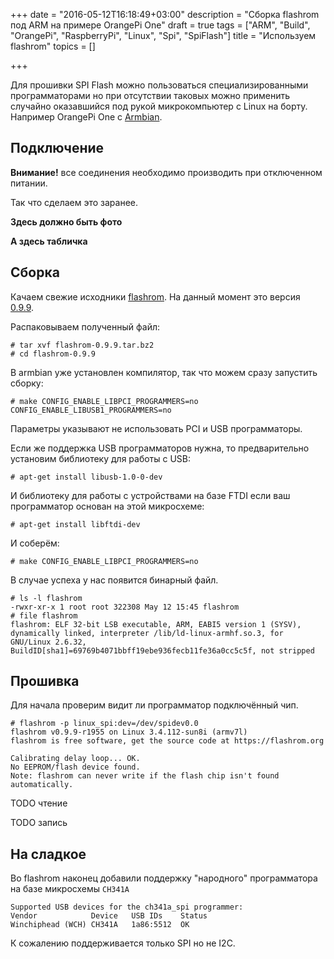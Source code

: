 +++
date = "2016-05-12T16:18:49+03:00"
description = "Сборка flashrom под ARM на примере OrangePi One"
draft = true
tags = ["ARM", "Build", "OrangePi", "RaspberryPi", "Linux", "Spi", "SpiFlash"]
title = "Используем flashrom"
topics = []

+++

Для прошивки SPI Flash можно пользоваться специализированными программаторами
но при отсутствии таковых можно применить случайно оказавшийся под рукой микрокомпьютер с Linux на борту.
Например OrangePi One с [Armbian](http://www.armbian.com/orange-pi-one/).


## Подключение

**Внимание!** все соединения необходимо производить при отключенном питании.

Так что сделаем это заранее.

**Здесь должно быть фото**

**А здесь табличка**


## Сборка

Качаем свежие исходники [flashrom](https://www.flashrom.org/Downloads). На данный момент это версия [0.9.9](http://download.flashrom.org/releases/flashrom-0.9.9.tar.bz2).

Распаковываем полученный файл:

```
# tar xvf flashrom-0.9.9.tar.bz2
# cd flashrom-0.9.9
```

В armbian уже установлен компилятор, так что можем сразу запустить сборку:

```
# make CONFIG_ENABLE_LIBPCI_PROGRAMMERS=no CONFIG_ENABLE_LIBUSB1_PROGRAMMERS=no
```

Параметры указывают не использовать PCI и USB программаторы.

Если же поддержка USB программаторов нужна, то предварительно установим библиотеку для работы с USB:

```
# apt-get install libusb-1.0-0-dev
```

И библиотеку для работы с устройствами на базе FTDI если ваш программатор основан на этой микросхеме:

```
# apt-get install libftdi-dev
```

И соберём:

```
# make CONFIG_ENABLE_LIBPCI_PROGRAMMERS=no
```

В случае успеха у нас появится бинарный файл.

```
# ls -l flashrom
-rwxr-xr-x 1 root root 322308 May 12 15:45 flashrom
# file flashrom
flashrom: ELF 32-bit LSB executable, ARM, EABI5 version 1 (SYSV), dynamically linked, interpreter /lib/ld-linux-armhf.so.3, for GNU/Linux 2.6.32, BuildID[sha1]=69769b4071bbff19ebe936fecb11fe36a0cc5c5f, not stripped
```

## Прошивка

Для начала проверим видит ли программатор подключённый чип.

```
# flashrom -p linux_spi:dev=/dev/spidev0.0
flashrom v0.9.9-r1955 on Linux 3.4.112-sun8i (armv7l)
flashrom is free software, get the source code at https://flashrom.org

Calibrating delay loop... OK.
No EEPROM/flash device found.
Note: flashrom can never write if the flash chip isn't found automatically.
```

TODO чтение

TODO запись

## На сладкое

Во flashrom наконец добавили поддержку "народного" программатора на базе микросхемы `CH341A`

```
Supported USB devices for the ch341a_spi programmer:
Vendor            Device   USB IDs    Status
Winchiphead (WCH) CH341A   1a86:5512  OK
```

К сожалению поддерживается только SPI но не I2C.

